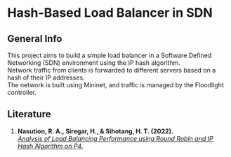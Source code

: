 # Hash-Based Load Balancer in SDN

## General Info
This project aims to build a simple load balancer in a Software Defined Networking (SDN) environment using the IP hash algorithm.  
Network traffic from clients is forwarded to different servers based on a hash of their IP addresses.  
The network is built using Mininet, and traffic is managed by the Floodlight controller.

## Literature

 1. **Nasution, R. A., Siregar, H., & Sihotang, H. T. (2022).**  
  [*Analysis of Load Balancing Performance using Round Robin and IP Hash Algorithm on P4.* ](https://ieeexplore-1ieee-1org-1000047yg0177.wbg2.bg.agh.edu.pl/document/10052975) 
